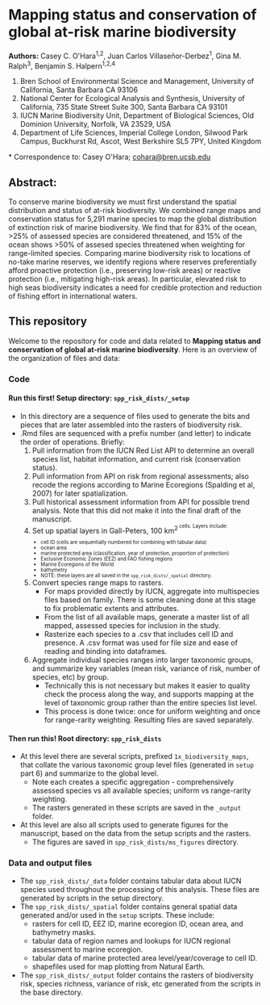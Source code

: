 # Mapping status and conservation of global at-risk marine biodiversity

__Authors:__ Casey C. O'Hara<sup>1,2</sup>, Juan Carlos Villaseñor-Derbez<sup>1</sup>, Gina M. Ralph<sup>3</sup>, Benjamin S. Halpern<sup>1,2,4</sup>

1. Bren School of Environmental Science and Management, University of California, Santa Barbara CA 93106
2. National Center for Ecological Analysis and Synthesis, University of California, 735 State Street Suite 300, Santa Barbara CA 93101
3. IUCN Marine Biodiversity Unit, Department of Biological Sciences, Old Dominion University, Norfolk, VA 23529, USA
4. Department of Life Sciences, Imperial College London, Silwood Park Campus, Buckhurst Rd, Ascot, West Berkshire SL5 7PY, United Kingdom

\* Correspondence to: Casey O'Hara; cohara@bren.ucsb.edu

## Abstract: 

To conserve marine biodiversity we must first understand the spatial distribution and status of at-risk biodiversity. We combined range maps and conservation status for 5,291 marine species to map the global distribution of extinction risk of marine biodiversity.
We find that for 83% of the ocean, >25% of assessed species are considered threatened, and 15% of the ocean shows >50% of assesed species threatened when weighting for range-limited species.
Comparing marine biodiversity risk to locations of no-take marine reserves, we identify regions where reserves preferentially afford proactive protection (i.e., preserving low-risk areas) or reactive protection (i.e., mitigating high-risk areas).
In particular, elevated risk to high seas biodiversity indicates a need for credible protection and reduction of fishing effort in international waters.

## This repository

Welcome to the repository for code and data related to __Mapping status and conservation of global at-risk marine biodiversity__.  Here is an overview of the organization of files and data:

### Code

#### Run this first! Setup directory: `spp_risk_dists/_setup`

* In this directory are a sequence of files used to generate the bits and pieces that are later assembled into the rasters of biodiversity risk.
* .Rmd files are sequenced with a prefix number (and letter) to indicate the order of operations.  Briefly:
    1. Pull information from the IUCN Red List API to determine an overall species list, habitat information, and current risk (conservation status).
    2. Pull information from API on risk from regional assessments; also recode the regions according to Marine Ecoregions (Spalding et al, 2007) for later spatialization.
    3. Pull historical assessment information from API for possible trend analysis.  Note that this did not make it into the final draft of the manuscript.
    4. Set up spatial layers in Gall-Peters, 100 km<sup>2<sup/> cells.  Layers include:
        * cell ID (cells are sequentially numbered for combining with tabular data)
        * ocean area
        * marine protected area (classification, year of protection, proportion of protection)
        * Exclusive Economic Zones (EEZ) and FAO fishing regions
        * Marine Ecoregions of the World
        * bathymetry
        * NOTE: these layers are all saved in the `spp_risk_dists/_spatial` directory.
    5. Convert species range maps to rasters.
        * For maps provided directly by IUCN, aggregate into multispecies files based on family.  There is some cleaning done at this stage to fix problematic extents and attributes.
        * From the list of all available maps, generate a master list of all mapped, assessed species for inclusion in the study.
        * Rasterize each species to a .csv that includes cell ID and presence.  A .csv format was used for file size and ease of reading and binding into dataframes.
    6. Aggregate individual species ranges into larger taxonomic groups, and summarize key variables (mean risk, variance of risk, number of species, etc) by group.  
        * Technically this is not necessary but makes it easier to quality check the process along the way, and supports mapping at the level of taxonomic group rather than the entire species list level.
        * This process is done twice: once for uniform weighting and once for range-rarity weighting.  Resulting files are saved separately.

#### Then run this!  Root directory: `spp_risk_dists`

* At this level there are several scripts, prefixed `1x_biodiversity_maps`, that collate the various taxonomic group level files (generated in `setup` part 6) and summarize to the global level.  
    * Note each creates a specific aggregation - comprehensively assessed species vs all available species; uniform vs range-rarity weighting.
    * The rasters generated in these scripts are saved in the `_output` folder.
* At this level are also all scripts used to generate figures for the manuscript, based on the data from the setup scripts and the rasters.
    * The figures are saved in `spp_risk_dists/ms_figures` directory.
  
### Data and output files

* The `spp_risk_dists/_data` folder contains tabular data about IUCN species used throughout the processing of this analysis.  These files are generated by scripts in the setup directory.
* The `spp_risk_dists/_spatial` folder contains general spatial data generated and/or used in the `setup` scripts.  These include:
    * rasters for cell ID, EEZ ID, marine ecoregion ID, ocean area, and bathymetry masks.   
    * tabular data of region names and lookups for IUCN regional assessment to marine ecoregion.
    * tabular data of marine protected area level/year/coverage to cell ID.
    * shapefiles used for map plotting from Natural Earth.
* The `spp_risk_dists/_output` folder contains the rasters of biodiversity risk, species richness, variance of risk, etc generated from the scripts in the base directory.


